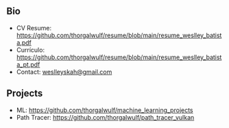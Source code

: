 ## Bio
- CV Resume: https://github.com/thorgalwulf/resume/blob/main/resume_weslley_batista.pdf
- Currículo: https://github.com/thorgalwulf/resume/blob/main/resume_weslley_batista_pt.pdf
- Contact: weslleyskah@gmail.com

## Projects
- ML: https://github.com/thorgalwulf/machine_learning_projects
- Path Tracer: https://github.com/thorgalwulf/path_tracer_vulkan
